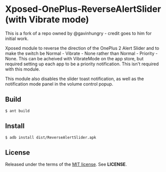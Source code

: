 Xposed-OnePlus-ReverseAlertSlider (with Vibrate mode)
=====================================================

This is a fork of a repo owned by @gavinhungry - credit goes to him for initial work.

Xposed module to reverse the direction of the OnePlus 2 Alert Slider and to make the switch be
Normal - Vibrate - None rather than Normal - Priority - None. This can be acheived with VibrateMode
on the app store, but required setting up each app to be a priority notification. This isn't required
with this module.

This module also disables the slider toast notification, as well as the
notification mode panel in the volume control popup.

Build
-----

    $ ant build

Install
-------

    $ adb install dist/ReverseAlertSlider.apk

License
-------
Released under the terms of the
[MIT license](http://tldrlegal.com/license/mit-license). See **LICENSE**.
